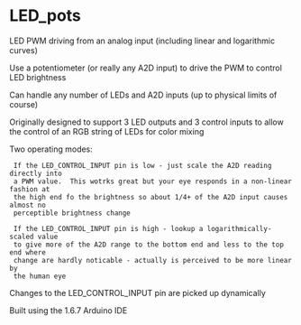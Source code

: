 # LED_pots
LED PWM driving from an analog input (including linear and logarithmic curves)

Use a potentiometer (or really any A2D input) to drive the PWM to control LED brightness

Can handle any number of LEDs and A2D inputs (up to physical limits of course)

Originally designed to support 3 LED outputs and 3 control inputs to allow the
control of an RGB string of LEDs for color mixing

Two operating modes:

     If the LED_CONTROL_INPUT pin is low - just scale the A2D reading directly into
     a PWM value.  This wotrks great but your eye responds in a non-linear fashion at
     the high end fo the brightness so about 1/4+ of the A2D input causes almost no
     perceptible brightness change

     If the LED_CONTROL_INPUT pin is high - lookup a logarithmically-scaled value
     to give more of the A2D range to the bottom end and less to the top end where
     change are hardly noticable - actually is perceived to be more linear by
     the human eye

Changes to the LED_CONTROL_INPUT pin are picked up dynamically

Built using the 1.6.7 Arduino IDE
